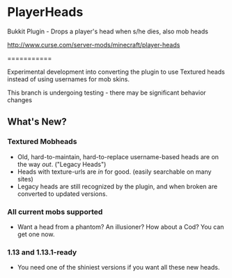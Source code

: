 PlayerHeads
===========

Bukkit Plugin - Drops a player's head when s/he dies, also mob heads

http://www.curse.com/server-mods/minecraft/player-heads

===========

Experimental development into converting the plugin to use Textured heads instead of using usernames for mob skins.

This branch is undergoing testing - there may be significant behavior changes 

## What's New?
### Textured Mobheads
* Old, hard-to-maintain, hard-to-replace username-based heads are on the way *out*. ("Legacy Heads")
* Heads with texture-urls are *in* for good. (easily searchable on many sites)
* Legacy heads are still recognized by the plugin, and when broken are converted to updated versions.
### All current mobs supported
* Want a head from a phantom? An illusioner? How about a Cod? You can get one now.
### 1.13 and 1.13.1-ready
* You need one of the shiniest versions if you want all these new heads.

